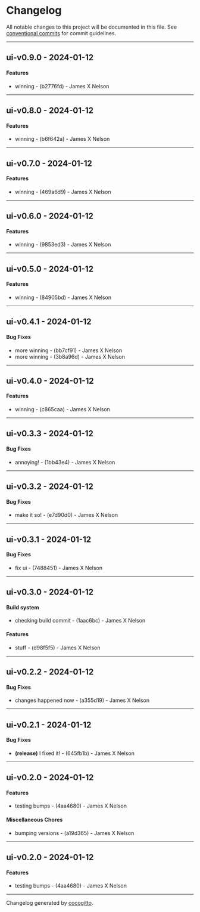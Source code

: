 # Changelog
All notable changes to this project will be documented in this file. See [conventional commits](https://www.conventionalcommits.org/) for commit guidelines.

- - -
## ui-v0.9.0 - 2024-01-12
#### Features
- winning - (b2776fd) - James X Nelson

- - -

## ui-v0.8.0 - 2024-01-12
#### Features
- winning - (b6f642a) - James X Nelson

- - -

## ui-v0.7.0 - 2024-01-12
#### Features
- winning - (469a6d9) - James X Nelson

- - -

## ui-v0.6.0 - 2024-01-12
#### Features
- winning - (9853ed3) - James X Nelson

- - -

## ui-v0.5.0 - 2024-01-12
#### Features
- winning - (84905bd) - James X Nelson

- - -

## ui-v0.4.1 - 2024-01-12
#### Bug Fixes
- more winning - (bb7cf91) - James X Nelson
- more winning - (3b8a96d) - James X Nelson

- - -

## ui-v0.4.0 - 2024-01-12
#### Features
- winning - (c865caa) - James X Nelson

- - -

## ui-v0.3.3 - 2024-01-12
#### Bug Fixes
- annoying! - (1bb43e4) - James X Nelson

- - -

## ui-v0.3.2 - 2024-01-12
#### Bug Fixes
- make it so! - (e7d90d0) - James X Nelson

- - -

## ui-v0.3.1 - 2024-01-12
#### Bug Fixes
- fix ui - (7488451) - James X Nelson

- - -

## ui-v0.3.0 - 2024-01-12
#### Build system
- checking build commit - (1aac6bc) - James X Nelson
#### Features
- stuff - (d98f5f5) - James X Nelson

- - -

## ui-v0.2.2 - 2024-01-12
#### Bug Fixes
- changes happened now - (a355d19) - James X Nelson

- - -

## ui-v0.2.1 - 2024-01-12
#### Bug Fixes
- **(release)** I fixed it! - (645fb1b) - James X Nelson

- - -

## ui-v0.2.0 - 2024-01-12
#### Features
- testing bumps - (4aa4680) - James X Nelson
#### Miscellaneous Chores
- bumping versions - (a19d365) - James X Nelson

- - -

## ui-v0.2.0 - 2024-01-12
#### Features
- testing bumps - (4aa4680) - James X Nelson

- - -

Changelog generated by [cocogitto](https://github.com/cocogitto/cocogitto).